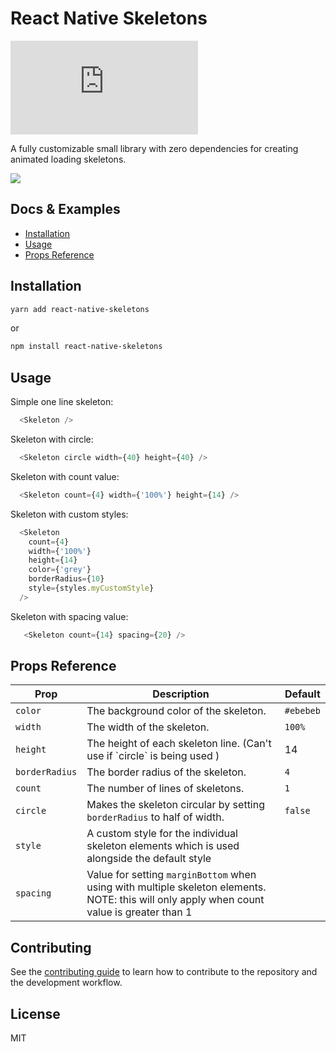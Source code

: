 # React Native Skeletons

![bundle-size]

A fully customizable small library with zero dependencies for creating animated loading skeletons.

![](https://i.imgur.com/3ytcV9L.gif)

## Docs & Examples

- [Installation](#installation)
- [Usage](#usage)
- [Props Reference](#props-reference)

## Installation

```sh
yarn add react-native-skeletons
```

or

```sh
npm install react-native-skeletons
```

## Usage

Simple one line skeleton:

```js
  <Skeleton />
```

Skeleton with circle:

```js
  <Skeleton circle width={40} height={40} />
```

Skeleton with count value:

```js
  <Skeleton count={4} width={'100%'} height={14} />
```

Skeleton with custom styles:

```js
  <Skeleton
    count={4}
    width={'100%'}
    height={14}
    color={'grey'}
    borderRadius={10}
    style={styles.myCustomStyle}
  />
```

Skeleton with spacing value:

```js
   <Skeleton count={14} spacing={20} />
```

## Props Reference

<table>
    <thead>
        <tr>
            <th>Prop</th>
            <th>Description</th>
            <th>Default</th>
        </tr>
    </thead>
    <tbody>
        <tr>
            <td><code>color</code></td>
            <td>The background color of the skeleton.</td>
            <td><code>#ebebeb</code></td>
        </tr>
        <tr>
            <td><code>width</code></td>
            <td>The width of the skeleton.</td>
            <td><code>100%</code></td>
        </tr>
        <tr>
            <td><code>height</code></td>
            <td>The height of each skeleton line. (Can't use if `circle` is being used )</td>
            <td>14</td>
        </tr>
        <tr>
            <td><code>borderRadius</code></td>
            <td>The border radius of the skeleton.</td>
            <td><code>4</code></td>
        </tr>
        <tr>
            <td><code>count</code></td>
            <td>The number of lines of skeletons.</td>
            <td><code>1</code></td>
        </tr>
        <tr>
            <td><code>circle</code></td>
            <td>
                Makes the skeleton circular by setting <code>borderRadius</code> to half of width.
            </td>
            <td><code>false</code></td>
        </tr>
        <tr>
            <td><code>style</code></td>
            <td>
                A custom style for the individual skeleton elements which is used
                alongside the default style
            </td>
            <td></td>
        </tr>
         <tr>
            <td><code>spacing</code></td>
            <td>
               Value for setting <code>marginBottom</code> when using with multiple skeleton elements. NOTE: this will only apply when count value is greater than 1
            </td>
            <td></td>
        </tr>
    </tbody>
</table>

## Contributing

See the [contributing guide](CONTRIBUTING.md) to learn how to contribute to the repository and the development workflow.

## License

MIT

[bundle-size]: https://img.badgesize.io/https:/unpkg.com/react-native-skeletons@1.3.3/lib/commonjs/index.js?style=flat-square&compression=gzip
